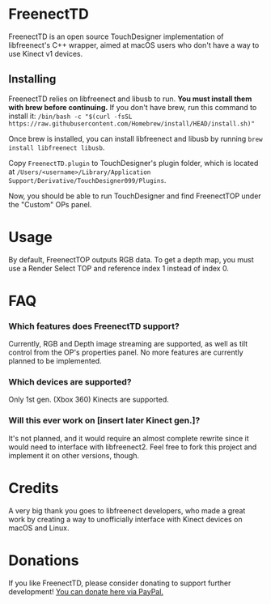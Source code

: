 # FreenectTD
FreenectTD is an open source TouchDesigner implementation of libfreenect's C++ wrapper, aimed at macOS users who don't have a way to use Kinect v1 devices.

## Installing
FreenectTD relies on libfreenect and libusb to run. 
**You must install them with brew before continuing.**
If you don't have brew, run this command to install it:
`/bin/bash -c "$(curl -fsSL https://raw.githubusercontent.com/Homebrew/install/HEAD/install.sh)"`

Once brew is installed, you can install libfreenect and libusb by running `brew install libfreenect libusb`.

Copy `FreenectTD.plugin` to TouchDesigner's plugin folder, which is located at `/Users/<username>/Library/Application Support/Derivative/TouchDesigner099/Plugins`.

Now, you should be able to run TouchDesigner and find FreenectTOP under the "Custom" OPs panel.

# Usage
By default, FreenectTOP outputs RGB data. To get a depth map, you must use a Render Select TOP and reference index 1 instead of index 0.

# FAQ
### Which features does FreenectTD support?
Currently, RGB and Depth image streaming are supported, as well as tilt control from the OP's properties panel. No more features are currently planned to be implemented.
### Which devices are supported?
Only 1st gen. (Xbox 360) Kinects are supported.
### Will this ever work on [insert later Kinect gen.]?
It's not planned, and it would require an almost complete rewrite since it would need to interface with libfreenect2. Feel free to fork this project and implement it on other versions, though.

# Credits
A very big thank you goes to libfreenect developers, who made a great work by creating a way to unofficially interface with Kinect devices on macOS and Linux.

# Donations
If you like FreenectTD, please consider donating to support further development!
[You can donate here via PayPal.](https://www.paypal.com/donate/?hosted_button_id=PZXS4BCQJ9QMQ "You can donate here via PayPal.")
